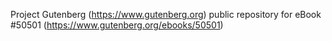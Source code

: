 Project Gutenberg (https://www.gutenberg.org) public repository for
eBook #50501 (https://www.gutenberg.org/ebooks/50501)
